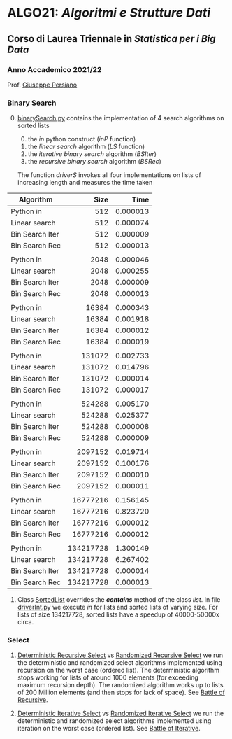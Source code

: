 # ALGO21: *Algoritmi e Strutture Dati* #
## Corso di Laurea Triennale in *Statistica per i Big Data* ##
### Anno Accademico 2021/22 ###

Prof. [Giuseppe Persiano](https://giuper.github.io)

### Binary Search ###

0. [binarySearch.py](./binarySearch.py)
    contains the implementation of 4 search algorithms on sorted lists

    0. the *in* python construct (*inP* function)
    1. the *linear search* algorithm (*LS* function)
    2. the *iterative binary search* algorithm (*BSIter*)
    3. the *recursive binary search* algorithm (*BSRec*)

    
    The function *driverS* invokes all four implementations
    on lists of increasing length and measures the time
    taken


| Algorithm |  Size | Time|
| ---       | ---:  | ---:|
| Python in           |       512   |        0.000013 | 
| Linear search       |       512   |        0.000074 | 
| Bin Search Iter     |       512   |        0.000009 | 
| Bin Search Rec      |       512   |        0.000013 | 
|                     |             |                 | 
| Python in           |      2048   |        0.000046 | 
| Linear search       |      2048   |        0.000255 | 
| Bin Search Iter     |      2048   |        0.000009 | 
| Bin Search Rec      |      2048   |        0.000013 | 
|                     |             |                 | 
| Python in           |     16384   |        0.000343 | 
| Linear search       |     16384   |        0.001918 | 
| Bin Search Iter     |     16384   |        0.000012 | 
| Bin Search Rec      |     16384   |        0.000019 | 
|                     |             |                 | 
| Python in           |    131072   |        0.002733 | 
| Linear search       |    131072   |        0.014796 | 
| Bin Search Iter     |    131072   |        0.000014 | 
| Bin Search Rec      |    131072   |        0.000017 | 
|                     |             |                 | 
| Python in           |    524288   |        0.005170 | 
| Linear search       |    524288   |        0.025377 | 
| Bin Search Iter     |    524288   |        0.000008 | 
| Bin Search Rec      |    524288   |        0.000009 | 
|                     |             |                 | 
| Python in           |   2097152   |        0.019714 | 
| Linear search       |   2097152   |        0.100176 | 
| Bin Search Iter     |   2097152   |        0.000010 | 
| Bin Search Rec      |   2097152   |        0.000011 | 
|                     |             |                 | 
| Python in           |  16777216   |        0.156145 | 
| Linear search       |  16777216   |        0.823720 | 
| Bin Search Iter     |  16777216   |        0.000012 | 
| Bin Search Rec      |  16777216   |        0.000012 | 
|                     |             |                 | 
| Python in           | 134217728   |        1.300149 | 
| Linear search       | 134217728   |        6.267402 | 
| Bin Search Iter     | 134217728   |        0.000014 | 
| Bin Search Rec      | 134217728   |        0.000013 | 


1. Class [SortedList](sortedList.py) overrides the 
    *__contains__* method of the class *list*. 
    In file [driverInt.py](driverInt.py) we execute *in* 
    for lists and sorted lists of varying size.
    For lists of size 134217728, sorted lists have a speedup of
    40000-50000x circa.

### Select ###

1. [Deterministic Recursive Select](DetRecSelect.py) vs 
   [Randomized Recursive Select](RandRecSelect.py)
we run the deterministic and randomized select algorithms
implemented using recursion on the worst case (ordered list).
The deterministic algorithm stops working for lists 
of around 1000 elements (for exceeding maximum recursion depth).
The randomized algorithm works up to lists of 200 Million elements
(and then stops for lack of space).
See [Battle of Recursive](BattleRecSelective.py).

        
2. [Deterministic Iterative Select](DetIteSelect.py) vs 
   [Randomized Iterative Select](RandIteSelect.py)
we run the deterministic and randomized select algorithms
implemented using iteration on the worst case (ordered list).
See [Battle of Iterative](BattleIteSelective.py).

        


